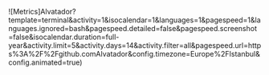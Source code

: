 ![Metrics]Alvatador?template=terminal&activity=1&isocalendar=1&languages=1&pagespeed=1&languages.ignored=bash&pagespeed.detailed=false&pagespeed.screenshot=false&isocalendar.duration=full-year&activity.limit=5&activity.days=14&activity.filter=all&pagespeed.url=https%3A%2F%2Fgithub.comAlvatador&config.timezone=Europe%2FIstanbul&config.animated=true)

